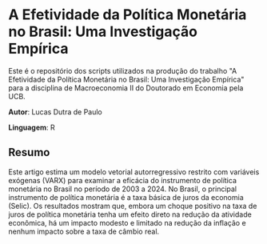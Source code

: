 # A Efetividade da Política Monetária no Brasil: Uma Investigação Empírica

Este é o repositório dos scripts utilizados na produção do trabalho "A Efetividade da Política Monetária no Brasil: Uma Investigação Empírica" para a disciplina de Macroeconomia II do Doutorado em Economia pela UCB.

**Autor**: Lucas Dutra de Paulo

**Linguagem**: R

## Resumo

Este artigo estima um modelo vetorial autorregressivo restrito com variáveis exógenas (VARX) para examinar a eficácia do instrumento de política monetária no Brasil no período de 2003 a 2024. No Brasil, o principal instrumento de política monetária é a taxa básica de juros da economia (Selic). Os resultados mostram que, embora um choque positivo na taxa de juros de política monetária tenha um efeito direto na redução da atividade econômica, há um impacto modesto e limitado na redução da inflação e nenhum impacto sobre a taxa de câmbio real.
